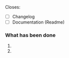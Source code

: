Closes: <!-- Add a link to the issue this PR relates to -->

- [ ] Changelog <!-- Check this if you updated the changelog file  -->
- [ ] Documentation (Readme) <!-- Check this if you updated the  documentation  -->

### What has been done
1. <!-- Write a detailed description about what changes your PR brings -->
2.
